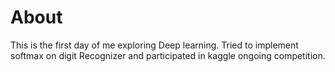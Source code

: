 # About

This is the first day of me exploring Deep learning.
Tried to implement softmax on digit Recognizer and participated in kaggle ongoing competition. 

